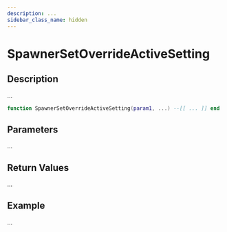 ```yaml
---
description: ...
sidebar_class_name: hidden
---
```


# SpawnerSetOverrideActiveSetting

## Description

...

```lua
function SpawnerSetOverrideActiveSetting(param1, ...) --[[ ... ]] end
```

## Parameters

...

## Return Values

...

## Example

...

